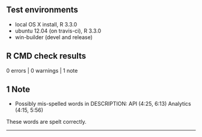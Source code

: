 ## Test environments
* local OS X install, R 3.3.0
* ubuntu 12.04 (on travis-ci), R 3.3.0
* win-builder (devel and release)

## R CMD check results

0 errors | 0 warnings | 1 note

## 1 Note

* Possibly mis-spelled words in DESCRIPTION:
  API (4:25, 6:13)
  Analytics (4:15, 5:56)
  
These words are spelt correctly.

---



